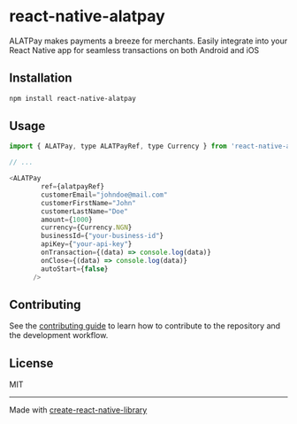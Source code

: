 # react-native-alatpay

ALATPay makes payments a breeze for merchants. Easily integrate into your React Native app for seamless transactions on both Android and iOS

## Installation

```sh
npm install react-native-alatpay
```

## Usage

```js
import { ALATPay, type ALATPayRef, type Currency } from 'react-native-alatpay';

// ...

<ALATPay
        ref={alatpayRef}
        customerEmail="johndoe@mail.com"
        customerFirstName="John"
        customerLastName="Doe"
        amount={1000}
        currency={Currency.NGN}
        businessId={"your-business-id"}
        apiKey={"your-api-key"}
        onTransaction={(data) => console.log(data)}
        onClose={(data) => console.log(data)}
        autoStart={false}
      />
```

## Contributing

See the [contributing guide](CONTRIBUTING.md) to learn how to contribute to the repository and the development workflow.

## License

MIT

---

Made with [create-react-native-library](https://github.com/callstack/react-native-builder-bob)
